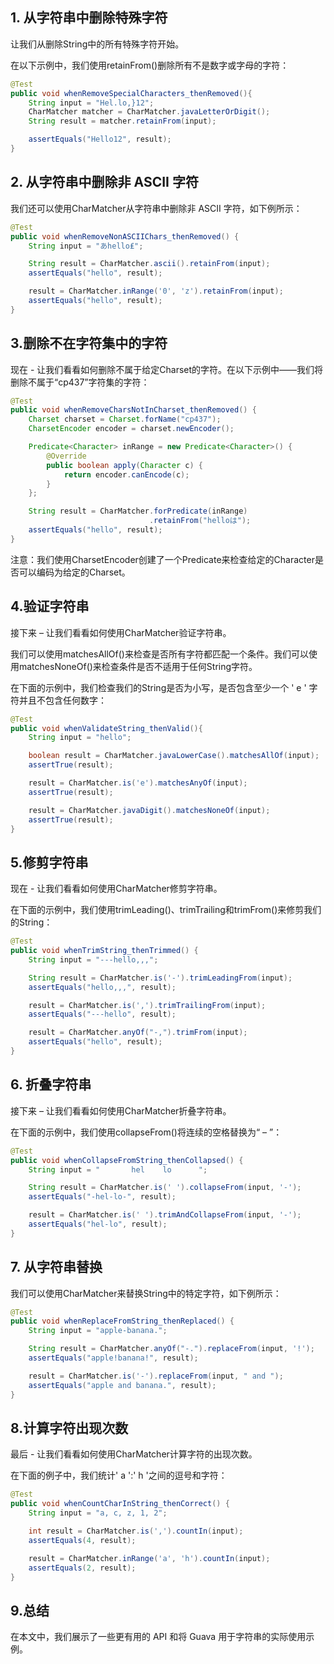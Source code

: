 ## 1. 从字符串中删除特殊字符

让我们从删除String中的所有特殊字符开始。

在以下示例中，我们使用retainFrom()删除所有不是数字或字母的字符：

```java
@Test
public void whenRemoveSpecialCharacters_thenRemoved(){
    String input = "Hel.lo,}12";
    CharMatcher matcher = CharMatcher.javaLetterOrDigit();
    String result = matcher.retainFrom(input);

    assertEquals("Hello12", result);
}
```

## 2. 从字符串中删除非 ASCII 字符

我们还可以使用CharMatcher从字符串中删除非 ASCII 字符，如下例所示：

```java
@Test
public void whenRemoveNonASCIIChars_thenRemoved() {
    String input = "あhello₤";

    String result = CharMatcher.ascii().retainFrom(input);
    assertEquals("hello", result);

    result = CharMatcher.inRange('0', 'z').retainFrom(input);
    assertEquals("hello", result);
}
```

## 3.删除不在字符集中的字符

现在 - 让我们看看如何删除不属于给定Charset的字符。在以下示例中——我们将删除不属于“cp437”字符集的字符：

```java
@Test
public void whenRemoveCharsNotInCharset_thenRemoved() {
    Charset charset = Charset.forName("cp437");
    CharsetEncoder encoder = charset.newEncoder();

    Predicate<Character> inRange = new Predicate<Character>() {
        @Override
        public boolean apply(Character c) {
            return encoder.canEncode(c);
        }
    };

    String result = CharMatcher.forPredicate(inRange)
                               .retainFrom("helloは");
    assertEquals("hello", result);
}
```

注意：我们使用CharsetEncoder创建了一个Predicate来检查给定的Character是否可以编码为给定的Charset。

## 4.验证字符串

接下来 – 让我们看看如何使用CharMatcher验证字符串。

我们可以使用matchesAllOf()来检查是否所有字符都匹配一个条件。我们可以使用matchesNoneOf()来检查条件是否不适用于任何String字符。

在下面的示例中，我们检查我们的String是否为小写，是否包含至少一个 ' e ' 字符并且不包含任何数字：

```java
@Test
public void whenValidateString_thenValid(){
    String input = "hello";

    boolean result = CharMatcher.javaLowerCase().matchesAllOf(input);
    assertTrue(result);

    result = CharMatcher.is('e').matchesAnyOf(input);
    assertTrue(result);

    result = CharMatcher.javaDigit().matchesNoneOf(input);
    assertTrue(result);
}
```

## 5.修剪字符串

现在 - 让我们看看如何使用CharMatcher修剪字符串。

在下面的示例中，我们使用trimLeading()、trimTrailing和trimFrom()来修剪我们的String：

```java
@Test
public void whenTrimString_thenTrimmed() {
    String input = "---hello,,,";

    String result = CharMatcher.is('-').trimLeadingFrom(input);
    assertEquals("hello,,,", result);

    result = CharMatcher.is(',').trimTrailingFrom(input);
    assertEquals("---hello", result);

    result = CharMatcher.anyOf("-,").trimFrom(input);
    assertEquals("hello", result);
}
```

## 6. 折叠字符串

接下来 – 让我们看看如何使用CharMatcher折叠字符串。

在下面的示例中，我们使用collapseFrom()将连续的空格替换为“ – ”：

```java
@Test
public void whenCollapseFromString_thenCollapsed() {
    String input = "       hel    lo      ";

    String result = CharMatcher.is(' ').collapseFrom(input, '-');
    assertEquals("-hel-lo-", result);

    result = CharMatcher.is(' ').trimAndCollapseFrom(input, '-');
    assertEquals("hel-lo", result);
}
```

## 7. 从字符串替换

我们可以使用CharMatcher来替换String中的特定字符，如下例所示：

```java
@Test
public void whenReplaceFromString_thenReplaced() {
    String input = "apple-banana.";

    String result = CharMatcher.anyOf("-.").replaceFrom(input, '!');
    assertEquals("apple!banana!", result);

    result = CharMatcher.is('-').replaceFrom(input, " and ");
    assertEquals("apple and banana.", result);
}
```

## 8.计算字符出现次数

最后 - 让我们看看如何使用CharMatcher计算字符的出现次数。

在下面的例子中，我们统计' a ':' h '之间的逗号和字符：

```java
@Test
public void whenCountCharInString_thenCorrect() {
    String input = "a, c, z, 1, 2";

    int result = CharMatcher.is(',').countIn(input);
    assertEquals(4, result);

    result = CharMatcher.inRange('a', 'h').countIn(input);
    assertEquals(2, result);
}
```

## 9.总结

在本文中，我们展示了一些更有用的 API 和将 Guava 用于字符串的实际使用示例。